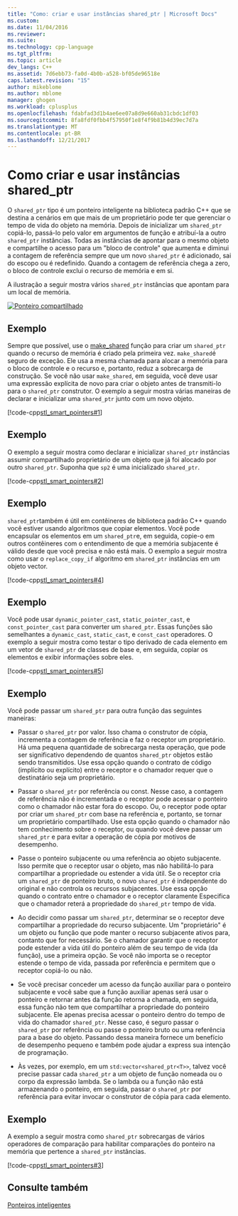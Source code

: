 ```yaml
---
title: "Como: criar e usar instâncias shared_ptr | Microsoft Docs"
ms.custom: 
ms.date: 11/04/2016
ms.reviewer: 
ms.suite: 
ms.technology: cpp-language
ms.tgt_pltfrm: 
ms.topic: article
dev_langs: C++
ms.assetid: 7d6ebb73-fa0d-4b0b-a528-bf05de96518e
caps.latest.revision: "15"
author: mikeblome
ms.author: mblome
manager: ghogen
ms.workload: cplusplus
ms.openlocfilehash: fdabfad3d1b4ae6ee07a8d9e660ab31cbdc1df03
ms.sourcegitcommit: 8fa8fdf0fbb4f57950f1e8f4f9b81b4d39ec7d7a
ms.translationtype: MT
ms.contentlocale: pt-BR
ms.lasthandoff: 12/21/2017
---
```

# <a name="how-to-create-and-use-sharedptr-instances"></a>Como criar e usar instâncias shared_ptr
O `shared_ptr` tipo é um ponteiro inteligente na biblioteca padrão C++ que se destina a cenários em que mais de um proprietário pode ter que gerenciar o tempo de vida do objeto na memória. Depois de inicializar um `shared_ptr` copiá-lo, passá-lo pelo valor em argumentos de função e atribuí-la a outro `shared_ptr` instâncias. Todas as instâncias de apontar para o mesmo objeto e compartilhe o acesso para um "bloco de controle" que aumenta e diminui a contagem de referência sempre que um novo `shared_ptr` é adicionado, sai do escopo ou é redefinido. Quando a contagem de referência chega a zero, o bloco de controle exclui o recurso de memória e em si.  
  
 A ilustração a seguir mostra vários `shared_ptr` instâncias que apontam para um local de memória.  
  
 [![Ponteiro compartilhado](../cpp/media/shared_ptr.png "shared_ptr")](assetId:///9785ad08-31d8-411a-86a9-fb9cd9684c27)  
  
## <a name="example"></a>Exemplo  
 Sempre que possível, use o [make_shared](../standard-library/memory-functions.md#make_shared) função para criar um `shared_ptr` quando o recurso de memória é criado pela primeira vez. `make_shared`é seguro de exceção. Ele usa a mesma chamada para alocar a memória para o bloco de controle e o recurso e, portanto, reduz a sobrecarga de construção. Se você não usar `make_shared`, em seguida, você deve usar uma expressão explícita de novo para criar o objeto antes de transmiti-lo para o `shared_ptr` construtor. O exemplo a seguir mostra várias maneiras de declarar e inicializar uma `shared_ptr` junto com um novo objeto.  
  
 [!code-cpp[stl_smart_pointers#1](../cpp/codesnippet/CPP/how-to-create-and-use-shared-ptr-instances_1.cpp)]  
  
## <a name="example"></a>Exemplo  
 O exemplo a seguir mostra como declarar e inicializar `shared_ptr` instâncias assumir compartilhado proprietário de um objeto que já foi alocado por outro `shared_ptr`. Suponha que `sp2` é uma inicializado `shared_ptr`.  
  
 [!code-cpp[stl_smart_pointers#2](../cpp/codesnippet/CPP/how-to-create-and-use-shared-ptr-instances_2.cpp)]  
  
## <a name="example"></a>Exemplo  
 `shared_ptr`também é útil em contêineres de biblioteca padrão C++ quando você estiver usando algoritmos que copiar elementos. Você pode encapsular os elementos em um `shared_ptr`e, em seguida, copie-o em outros contêineres com o entendimento de que a memória subjacente é válido desde que você precisa e não está mais. O exemplo a seguir mostra como usar o `replace_copy_if` algoritmo em `shared_ptr` instâncias em um objeto vector.  
  
 [!code-cpp[stl_smart_pointers#4](../cpp/codesnippet/CPP/how-to-create-and-use-shared-ptr-instances_3.cpp)]  
  
## <a name="example"></a>Exemplo  
 Você pode usar `dynamic_pointer_cast`, `static_pointer_cast`, e `const_pointer_cast` para converter um `shared_ptr`. Essas funções são semelhantes a `dynamic_cast`, `static_cast`, e `const_cast` operadores. O exemplo a seguir mostra como testar o tipo derivado de cada elemento em um vetor de `shared_ptr` de classes de base e, em seguida, copiar os elementos e exibir informações sobre eles.  
  
 [!code-cpp[stl_smart_pointers#5](../cpp/codesnippet/CPP/how-to-create-and-use-shared-ptr-instances_4.cpp)]  
  
## <a name="example"></a>Exemplo  
 Você pode passar um `shared_ptr` para outra função das seguintes maneiras:  
  
-   Passar o `shared_ptr` por valor. Isso chama o construtor de cópia, incrementa a contagem de referência e faz o receptor um proprietário. Há uma pequena quantidade de sobrecarga nesta operação, que pode ser significativo dependendo de quantos `shared_ptr` objetos estão sendo transmitidos. Use essa opção quando o contrato de código (implícito ou explícito) entre o receptor e o chamador requer que o destinatário seja um proprietário.  
  
-   Passar o `shared_ptr` por referência ou const. Nesse caso, a contagem de referência não é incrementada e o receptor pode acessar o ponteiro como o chamador não estar fora do escopo. Ou, o receptor pode optar por criar um `shared_ptr` com base na referência e, portanto, se tornar um proprietário compartilhado. Use esta opção quando o chamador não tem conhecimento sobre o receptor, ou quando você deve passar um `shared_ptr` e para evitar a operação de cópia por motivos de desempenho.  
  
-   Passe o ponteiro subjacente ou uma referência ao objeto subjacente. Isso permite que o receptor usar o objeto, mas não habilitá-lo para compartilhar a propriedade ou estender a vida útil. Se o receptor cria um `shared_ptr` de ponteiro bruto, o novo `shared_ptr` é independente do original e não controla os recursos subjacentes. Use essa opção quando o contrato entre o chamador e o receptor claramente Especifica que o chamador reterá a propriedade do `shared_ptr` tempo de vida.  
  
-   Ao decidir como passar um `shared_ptr`, determinar se o receptor deve compartilhar a propriedade do recurso subjacente. Um "proprietário" é um objeto ou função que pode manter o recurso subjacente ativos para, contanto que for necessário. Se o chamador garantir que o receptor pode estender a vida útil do ponteiro além de seu tempo de vida (da função), use a primeira opção. Se você não importa se o receptor estende o tempo de vida, passada por referência e permitem que o receptor copiá-lo ou não.  
  
-   Se você precisar conceder um acesso da função auxiliar para o ponteiro subjacente e você sabe que a função auxiliar apenas será usar o ponteiro e retornar antes da função retorna a chamada, em seguida, essa função não tem que compartilhar a propriedade do ponteiro subjacente. Ele apenas precisa acessar o ponteiro dentro do tempo de vida do chamador `shared_ptr`. Nesse caso, é seguro passar o `shared_ptr` por referência ou passe o ponteiro bruto ou uma referência para a base do objeto. Passando dessa maneira fornece um benefício de desempenho pequeno e também pode ajudar a express sua intenção de programação.  
  
-   Às vezes, por exemplo, em um `std:vector<shared_ptr<T>>`, talvez você precise passar cada `shared_ptr` a um objeto de função nomeada ou o corpo da expressão lambda. Se o lambda ou a função não está armazenando o ponteiro, em seguida, passar o `shared_ptr` por referência para evitar invocar o construtor de cópia para cada elemento.    
  
## <a name="example"></a>Exemplo  
 A exemplo a seguir mostra como `shared_ptr` sobrecargas de vários operadores de comparação para habilitar comparações do ponteiro na memória que pertence a `shared_ptr` instâncias.  
  
 [!code-cpp[stl_smart_pointers#3](../cpp/codesnippet/CPP/how-to-create-and-use-shared-ptr-instances_6.cpp)]  
  
## <a name="see-also"></a>Consulte também  
 [Ponteiros inteligentes](../cpp/smart-pointers-modern-cpp.md)